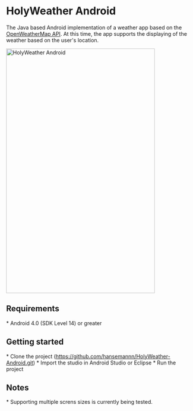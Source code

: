 <h1>HolyWeather Android</h1>

The Java based Android implementation of a weather app based on the <a href="http://openweathermap.org">OpenWeatherMap API</a>. At this time, the app supports the displaying of the weather based on the user's location.

<img src="http://abload.de/img/holyweather-androidzxuk9.png" width="400" height="656" alt="HolyWeather Android" />

<h2>Requirements</h2>
* Android 4.0 (SDK Level 14) or greater

<h2>Getting started</h2>
* Clone the project (<a href="https://github.com/hansemannn/HolyWeather-Android.git">https://github.com/hansemannn/HolyWeather-Android.git</a>)
* Import the studio in Android Studio or Eclipse
* Run the project

<h2>Notes</h2>
* Supporting multiple screns sizes is currently being tested.
